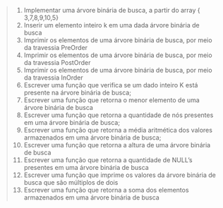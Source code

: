 > 1. Implementar uma árvore binária de busca, a partir do array { 3,7,8,9,10,5} 
> 2. Inserir um elemento inteiro k em uma dada árvore binária de busca
> 3. Imprimir os elementos de uma árvore binária de busca, por meio da travessia PreOrder
> 4. Imprimir os elementos de uma árvore binária de busca, por meio da travessia PostOrder
> 5. Imprimir os elementos de uma árvore binária de busca, por meio da travessia InOrder
> 6. Escrever uma função que verifica se um dado inteiro K está presente na árvore binária de busca;
> 7. Escrever uma função que retorna o menor elemento de uma árvore binária de busca
> 8. Escrever uma função que retorna a quantidade de nós presentes em uma árvore binária de busca;
> 9. Escrever uma função que retorna a média aritmética dos valores armazenados em uma árvore binária de busca;
> 10. Escrever uma função que retorna a altura de uma árvore binária de busca
> 11. Escrever uma função que retorna a quantidade de NULL’s presentes em uma árvore binária de busca
> 12. Escrever uma função que imprime os valores da árvore binária de busca que são múltiplos de dois
> 13. Escrever uma função que retorna a soma dos elementos armazenados em uma árvore binária de busca 